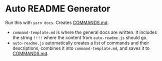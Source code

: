 # Auto README Generator
Run this with `yarn docs`. Creates [COMMANDS.md](COMMANDS.md).

- `command-template.md` is where the general docs are written. It includes the string `!!!!` where the content from `auto-readme.js` should go.
- `auto-readme.js` automatically creates a list of commands and their descriptions, combines it into `command-template.md`, and saves it to [COMMANDS.md](COMMANDS.md).
